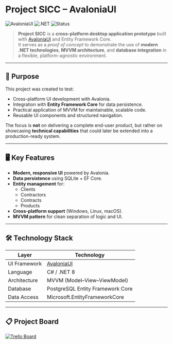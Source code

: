 # Project SICC – AvaloniaUI

![AvaloniaUI](https://img.shields.io/badge/UI%20Framework-AvaloniaUI-blue)
![.NET](https://img.shields.io/badge/.NET-8.0-purple)
![Status](https://img.shields.io/badge/Status-In%20Progress-orange)

> **Project SICC** is a **cross-platform desktop application prototype** built with [AvaloniaUI](https://avaloniaui.net/) and Entity Framework Core.  
> It serves as a *proof of concept* to demonstrate the use of **modern .NET technologies**, **MVVM architecture**, and **database integration** in a flexible, platform-agnostic environment.

---

## 📌 Purpose

This project was created to test:
- Cross-platform UI development with Avalonia.
- Integration with **Entity Framework Core** for data persistence.
- Practical application of MVVM for maintainable, scalable code.
- Reusable UI components and structured navigation.

The focus is **not** on delivering a complete end-user product, but rather on showcasing **technical capabilities** that could later be extended into a production-ready system.

---

## 🖥️ Key Features

- **Modern, responsive UI** powered by Avalonia.
- **Data persistence** using SQLite + EF Core.
- **Entity management** for:
  - Clients
  - Contractors
  - Contracts
  - Products
- **Cross-platform support** (Windows, Linux, macOS).
- **MVVM pattern** for clean separation of logic and UI.

---

## 🛠️ Technology Stack

| Layer          | Technology                                   |
|----------------|----------------------------------------------|
| UI Framework   | [AvaloniaUI](https://avaloniaui.net/)         |
| Language       | C# / .NET 8                                   |
| Architecture   | MVVM (Model–View–ViewModel)                   |
| Database       | PostgreSQL Entity Framework Core              |
| Data Access    | Microsoft.EntityFrameworkCore                 |

---

## 📋 Project Board

[![Trello Board](https://img.shields.io/badge/Trello-Project%20Agenda-blue?logo=trello)](https://trello.com/b/1GgJVwFY/project-agenda)
